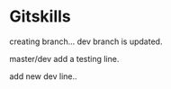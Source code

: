 # Gitskills

creating branch...
dev branch is updated.


master/dev add a testing line.

add new dev line..